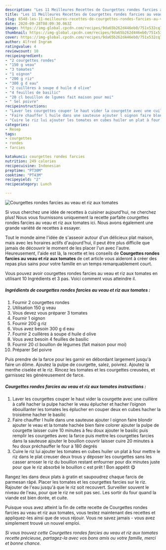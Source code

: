 ```yaml
---
description: "Les 11 Meilleures Recettes de Courgettes rondes farcies au veau et riz aux tomates"
title: "Les 11 Meilleures Recettes de Courgettes rondes farcies au veau et riz aux tomates"
slug: 6548-les-11-meilleures-recettes-de-courgettes-rondes-farcies-au-veau-et-riz-aux-tomates
date: 2020-09-28T08:09:30.063Z
image: https://img-global.cpcdn.com/recipes/9da65b262d446eb0/751x532cq70/courgettes-rondes-farcies-au-veau-et-riz-aux-tomates-photo-principale-de-la-recette.jpg
thumbnail: https://img-global.cpcdn.com/recipes/9da65b262d446eb0/751x532cq70/courgettes-rondes-farcies-au-veau-et-riz-aux-tomates-photo-principale-de-la-recette.jpg
cover: https://img-global.cpcdn.com/recipes/9da65b262d446eb0/751x532cq70/courgettes-rondes-farcies-au-veau-et-riz-aux-tomates-photo-principale-de-la-recette.jpg
author: Alfred Ingram
ratingvalue: 4
reviewcount: 10
recipeingredient:
- "2 courgettes rondes"
- "150 g veau"
- "3 tomates"
- "1 oignon"
- "200 g riz"
- "300 g d eau"
- "2 cuillères à soupe d huile d olive"
- "4 feuilles de basilic"
- "20 cl bouillon de lgumes fait maison pour moi"
- " Sel poivre"
recipeinstructions:
- "Laver les courgettes couper le haut vider la courgette avec une cuillère à café hacher la pulpe hacher le veau éplucher et hacher l’oignon ébouillanter les tomates les éplucher en couper deux en cubes hacher la troisième hacher le basilic"
- "Faire chauffer l huile dans une sauteuse ajouter l oignon faire blondir ajouter le veau et la tomate hachée bien faire colorer ajouter la pulpe de courgette laisser cuire 10 minutes à feu doux ajouter le basilic puis remplir les courgettes avec la farce puis mettre les courgettes farcies dans la sauteuse ajouter le bouillon couvrir laisser cuire 20 minutes à feu doux préchauffer le four à 180 degrés"
- "Cuire le riz lui ajouter les tomates en cubes huiler un plat à four mettre le riz dans le plat creuser deux trous y déposer les courgettes sans les casser arroser le riz du bouillon restant enfourner pour dix minutes juste pour que le riz absorbé le bouillon c est prêt ! Bon appétit 😋"
categories:
- Resep
tags:
- courgettes
- rondes
- farcies

katakunci: courgettes rondes farcies 
nutrition: 249 calories
recipecuisine: Indonesian
preptime: "PT30M"
cooktime: "PT43M"
recipeyield: "2"
recipecategory: Lunch

---
```



![Courgettes rondes farcies au veau et riz aux tomates](https://img-global.cpcdn.com/recipes/9da65b262d446eb0/751x532cq70/courgettes-rondes-farcies-au-veau-et-riz-aux-tomates-photo-principale-de-la-recette.jpg)

Si vous cherchez une idée de recettes à cuisiner aujourd'hui, ne cherchez plus! Nous vous fournissons uniquement la recette parfaite courgettes rondes farcies au veau et riz aux tomates ici. Nous avons également une grande variété de recettes à essayer.

Tout le monde aime l'idée de s'asseoir autour d'un délicieux plat maison, mais avec les horaires actifs d'aujourd'hui, il peut être plus difficile que jamais de découvrir le moment de les placer l'un avec l'autre. Heureusement, l'aide est là, la recette et les conseils de <strong> Courgettes rondes farcies au veau et riz aux tomates </strong> de cet article vous aideront à créer des repas plus sains pour votre famille en un temps remarquablement court.

<!--inarticleads1-->

Vous pouvez avoir courgettes rondes farcies au veau et riz aux tomates en utilisant 10 Ingrédients et 3 pas. Voici comment vous atteindre il.

##### Ingrédients de courgettes rondes farcies au veau et riz aux tomates :

1. Fournir 2 courgettes rondes
1. Utilisation 150 g veau
1. Vous devez vous préparer 3 tomates
1. Fournir 1 oignon
1. Fournir 200 g riz
1. Vous avez besoin 300 g d eau
1. Fournir 2 cuillères à soupe d huile d olive
1. Vous avez besoin 4 feuilles de basilic
1. Fournir 20 cl bouillon de légumes (fait maison pour moi)
1. Préparer  Sel poivre


Puis prendre de la farce pour les garnir en débordant largement jusqu&#39;à faire un dôme. Ajoutez la pulpe de courgette, salez, poivrez. Ajoutez la menthe ciselée et le riz. Rincez les tomates et les courgettes creusées, et garnissez les généreusement de farce. 

<!--inarticleads2-->

##### Courgettes rondes farcies au veau et riz aux tomates instructions :

1. Laver les courgettes couper le haut vider la courgette avec une cuillère à café hacher la pulpe hacher le veau éplucher et hacher l’oignon ébouillanter les tomates les éplucher en couper deux en cubes hacher la troisième hacher le basilic
1. Faire chauffer l huile dans une sauteuse ajouter l oignon faire blondir ajouter le veau et la tomate hachée bien faire colorer ajouter la pulpe de courgette laisser cuire 10 minutes à feu doux ajouter le basilic puis remplir les courgettes avec la farce puis mettre les courgettes farcies dans la sauteuse ajouter le bouillon couvrir laisser cuire 20 minutes à feu doux préchauffer le four à 180 degrés
1. Cuire le riz lui ajouter les tomates en cubes huiler un plat à four mettre le riz dans le plat creuser deux trous y déposer les courgettes sans les casser arroser le riz du bouillon restant enfourner pour dix minutes juste pour que le riz absorbé le bouillon c est prêt ! Bon appétit 😋


Rangez les dans deux plats à gratin et saupoudrez chaque farcis de parmesan râpé. Placer les tomates et les courgettes farcies sur le riz. Rajouter de l&#39;eau jusqu&#39;à que le riz soit recouvert. Surveiller souvent le niveau de l&#39;eau, pour que le riz ne soit pas sec. Les sortir du four quand la viande est bien dorée, et cuite. 

<!--inarticleads1-->

<p>
Puisque vous avez atteint la fin de cette recette de Courgettes rondes farcies au veau et riz aux tomates, vous testez maintenant des recettes et appliquez-les ainsi que de vous réjouir. Vous ne savez jamais - vous avez simplement trouvé un nouvel emploi.
</p>

<p>
<i>Si vous trouvez cette Courgettes rondes farcies au veau et riz aux tomates recette précieuse, partagez-la avec vos bons amis ou votre famille, merci et bonne chance.</i>
</p>
